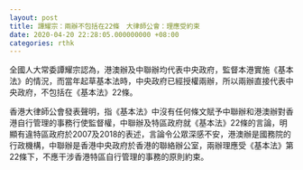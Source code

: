 ```yaml
---
layout: post
title: 譚耀宗：兩辦不包括在22條　大律師公會：理應受約束
date: 2020-04-20 22:28:05.000000000 +08:00
categories: rthk
---
```


全國人大常委譚耀宗認為，港澳辦及中聯辦均代表中央政府，監督本港實施《基本法》的情況，而當年起草基本法時，中央政府已經授權兩辦，所以兩辦直接代表中央政府，不包括在《基本法》22條。

香港大律師公會發表聲明，指《基本法》中沒有任何條文賦予中聯辦和港澳辦對香港自行管理的事務行使監督權，中聯辦及特區政府就《基本法》22條的言論，明顯有違特區政府於2007及2018的表述，言論令公眾深感不安，港澳辦是國務院的行政機構，中聯辦是香港中央政府於香港的聯絡辦公室，兩辦理應受《基本法》第22條下，不應干涉香港特區自行管理的事務的原則約束。
